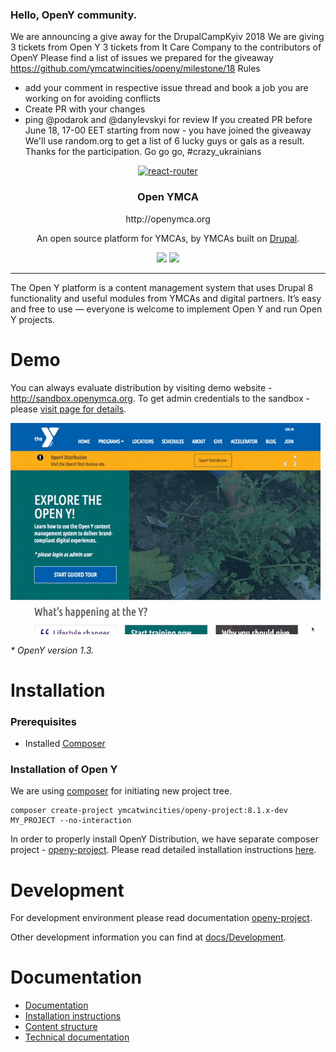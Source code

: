 ### Hello, OpenY community.
We are announcing a give away for the DrupalCampKyiv 2018 
We are giving 
3 tickets from Open Y
3 tickets from It Care Company
to the contributors of OpenY 
Please find a list of issues we prepared for the giveaway
https://github.com/ymcatwincities/openy/milestone/18
Rules
- add your comment in respective issue thread and book a job you are working on for avoiding conflicts
- Create PR with your changes
- ping @podarok and @danylevskyi for review
If you created PR before June 18, 17-00 EET starting from now - you have joined the giveaway
We'll use random.org to get a list of 6 lucky guys or gals as a result.
Thanks for the participation. Go go go, #crazy_ukrainians


<p align="center">
  <a href="http://www.openymca.org">
    <img alt="react-router" src="https://www.ymcamn.org/themes/custom/ymca/img/ymca-logo.svg" width="144">
  </a>
</p>

<h3 align="center">
  Open YMCA
</h3>
<p align="center">
  http://openymca.org
</p>
<p align="center">
  An open source platform for YMCAs, by YMCAs built on <a href="https://drupal.org">Drupal</a>.
</p>

<p align="center">
  <a href="https://packagist.org/packages/ymcatwincities/openy"><img src="https://img.shields.io/packagist/v/ymcatwincities/openy.svg?style=flat-square"></a>
  <a href="https://packagist.org/packages/ymcatwincities/openy"><img src="https://img.shields.io/packagist/dm/ymcatwincities/openy.svg?style=flat-square"></a>
</p>

***

The Open Y platform is a content management system that uses Drupal 8 functionality and useful modules from YMCAs and digital partners. It’s easy and free to use — everyone is welcome to implement Open Y and run Open Y projects.

# Demo
You can always evaluate distribution by visiting demo website - http://sandbox.openymca.org. To get admin credentials to the sandbox - please [visit page for details](http://openymca.org/sandbox-details).

![OpenY Sandbox](docs/assets/sandbox.gif "OpenY Demo")

*\* OpenY version 1.3.*

# Installation

### Prerequisites

- Installed [Composer](https://getcomposer.org/download/)

### Installation of Open Y
We are using [composer](https://getcomposer.org/) for initiating new project tree.

```
composer create-project ymcatwincities/openy-project:8.1.x-dev MY_PROJECT --no-interaction
```

In order to properly install OpenY Distribution, we have separate composer project - [openy-project](https://github.com/ymcatwincities/openy-project). Please read detailed installation instructions [here](https://github.com/ymcatwincities/openy-project).

# Development
For development environment please read documentation [openy-project](https://github.com/ymcatwincities/openy-project#development-environment).

Other development information you can find at [docs/Development](https://github.com/ymcatwincities/openy/tree/8.x-1.x/docs/Development).

# Documentation
- [Documentation](https://github.com/ymcatwincities/openy/tree/8.x-1.x/docs)
- [Installation instructions](https://github.com/ymcatwincities/openy-project#installation)
- [Content structure](https://github.com/ymcatwincities/openy/tree/8.x-1.x/docs/Content%20structure)
- [Technical documentation](https://github.com/ymcatwincities/openy/tree/8.x-1.x/docs/Development)
